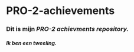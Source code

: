 # PRO-2-achievements
### Dit is mijn __*PRO-2 achievments repository.*__
#### *Ik ben een tweeling.*
